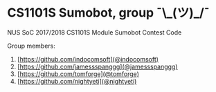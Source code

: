 # CS1101S Sumobot, group ¯\\\_(ツ)_/¯

NUS SoC 2017/2018 CS1101S Module Sumobot Contest Code

Group members:
1. [https://github.com/indocomsoft](@indocomsoft)
2. [https://github.com/jamessspanggg](@jamessspanggg)
3. [https://github.com/tomforge](@tomforge)
4. [https://github.com/nightyeti](@nightyeti)